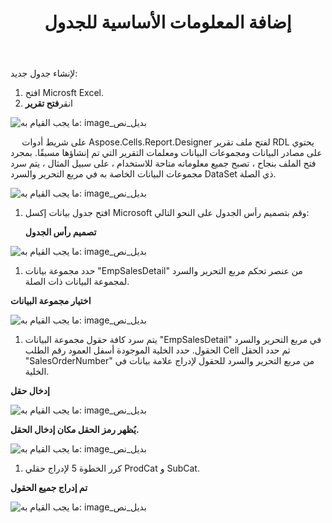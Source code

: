 ﻿---
title: إضافة المعلومات الأساسية للجدول
type: docs
weight: 20
url: /ar/reportingservices/adding-base-information-for-table/
---
لإنشاء جدول جديد:

1. افتح Microsft Excel.
1.  انقر**فتح تقرير** 

![ما يجب القيام به: image_بديل_نص](adding-base-information-for-table_1)

 `  ` على شريط أدوات Aspose.Cells.Report.Designer لفتح ملف تقرير RDL يحتوي على مصادر البيانات ومجموعات البيانات ومعلمات التقرير التي تم إنشاؤها مسبقًا. بمجرد فتح الملف بنجاح ، تصبح جميع معلوماته متاحة للاستخدام ، على سبيل المثال ، يتم سرد مجموعات البيانات الخاصة به في مربع التحرير والسرد DataSet ذي الصلة.

![ما يجب القيام به: image_بديل_نص](adding-base-information-for-table_2.png)

1. افتح جدول بيانات إكسل Microsoft وقم بتصميم رأس الجدول على النحو التالي:

   **تصميم رأس الجدول** 

![ما يجب القيام به: image_بديل_نص](adding-base-information-for-table_3.png)

1.  حدد مجموعة بيانات "EmpSalesDetail" من عنصر تحكم مربع التحرير والسرد لمجموعة البيانات ذات الصلة.

   **اختيار مجموعة البيانات** 

![ما يجب القيام به: image_بديل_نص](adding-base-information-for-table_4.png)

1.  يتم سرد كافة حقول مجموعة البيانات "EmpSalesDetail" في مربع التحرير والسرد الحقول. حدد الخلية الموجودة أسفل العمود رقم الطلب Cell ثم حدد الحقل "SalesOrderNumber" من مربع التحرير والسرد للحقول لإدراج علامة بيانات في الخلية.

   **إدخال حقل** 

![ما يجب القيام به: image_بديل_نص](adding-base-information-for-table_5.png)



**يُظهر رمز الحقل مكان إدخال الحقل.** 

![ما يجب القيام به: image_بديل_نص](adding-base-information-for-table_6.png)

1.  كرر الخطوة 5 لإدراج حقلي ProdCat و SubCat.

   **تم إدراج جميع الحقول** 

![ما يجب القيام به: image_بديل_نص](adding-base-information-for-table_7.png)
